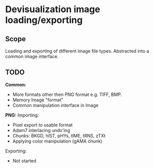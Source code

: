 Devisualization image loading/exporting
=====

Scope
-----
Loading and exporting of different image file types.
Abstracted into a common image interface.

TODO
-----
__Common:__
- More formats other then PNG format e.g. TIFF, BMP.
- Memory Image "format"
- Common manipulation interface in Image

__PNG:__
Importing:
- Pixel export to usable format
- Adam7 interlacing undo'ing
- Chunks: BKGD, hIST, pHYs, tIME, tRNS, zTXt
- Applying color manipulation (gAMA chunk)

Exporting:
- Not started
